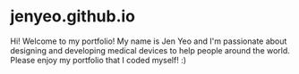 # jenyeo.github.io
Hi! Welcome to my portfolio! My name is Jen Yeo and I'm passionate about designing and developing medical devices to help people around the world. Please enjoy my portfolio that I coded myself! :) 
